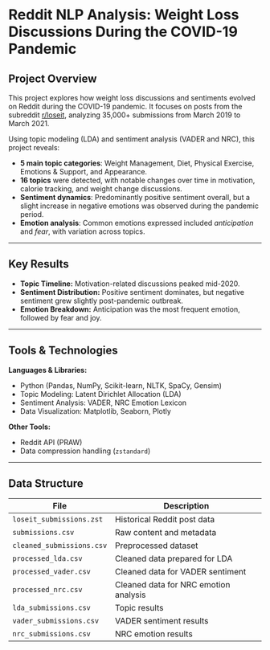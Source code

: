 # Reddit NLP Analysis: Weight Loss Discussions During the COVID-19 Pandemic

## Project Overview

This project explores how weight loss discussions and sentiments evolved on Reddit during the COVID-19 pandemic. It focuses on posts from the subreddit [r/loseit](https://www.reddit.com/r/loseit), analyzing 35,000+ submissions from March 2019 to March 2021.

Using topic modeling (LDA) and sentiment analysis (VADER and NRC), this project reveals:

- **5 main topic categories**: Weight Management, Diet, Physical Exercise, Emotions & Support, and Appearance.
- **16 topics** were detected, with notable changes over time in motivation, calorie tracking, and weight change discussions.
- **Sentiment dynamics**: Predominantly positive sentiment overall, but a slight increase in negative emotions was observed during the pandemic period.
- **Emotion analysis**: Common emotions expressed included *anticipation* and *fear*, with variation across topics.

---

## Key Results

- **Topic Timeline:** Motivation-related discussions peaked mid-2020.
- **Sentiment Distribution:** Positive sentiment dominates, but negative sentiment grew slightly post-pandemic outbreak.
- **Emotion Breakdown:** Anticipation was the most frequent emotion, followed by fear and joy.
---

## Tools & Technologies

**Languages & Libraries:**

- Python (Pandas, NumPy, Scikit-learn, NLTK, SpaCy, Gensim)
- Topic Modeling: Latent Dirichlet Allocation (LDA)
- Sentiment Analysis: VADER, NRC Emotion Lexicon
- Data Visualization: Matplotlib, Seaborn, Plotly

**Other Tools:**
- Reddit API (PRAW)
- Data compression handling (`zstandard`)

---

## Data Structure

| File | Description |
|------|-------------|
| `loseit_submissions.zst` | Historical Reddit post data |
| `submissions.csv` | Raw content and metadata |
| `cleaned_submissions.csv` | Preprocessed dataset |
| `processed_lda.csv` | Cleaned data prepared for LDA |
| `processed_vader.csv` | Cleaned data for VADER sentiment |
| `processed_nrc.csv` | Cleaned data for NRC emotion analysis |
| `lda_submissions.csv` | Topic results |
| `vader_submissions.csv` | VADER sentiment results |
| `nrc_submissions.csv` | NRC emotion results |
